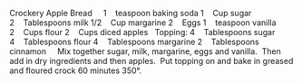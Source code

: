 Crockery Apple Bread
 
 
1    teaspoon baking soda
1    Cup sugar
2    Tablespoons milk
1/2    Cup margarine
2    Eggs
1    teaspoon vanilla
2    Cups flour
2    Cups diced apples
 
Topping:
4    Tablespoons sugar
4    Tablespoons flour
4    Tablespoons margarine
2    Tablespoons cinnamon
 
 
Mix together sugar, milk, margarine, eggs and vanilla.  Then add in dry ingredients and then apples.  Put topping on and bake in greased and floured crock 60 minutes 350°.
